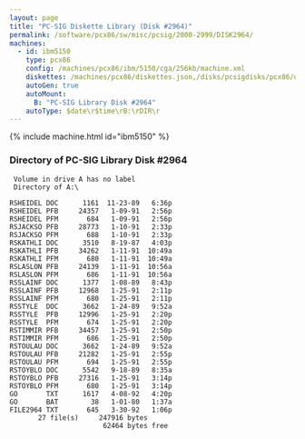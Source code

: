 ```yaml
---
layout: page
title: "PC-SIG Diskette Library (Disk #2964)"
permalink: /software/pcx86/sw/misc/pcsig/2000-2999/DISK2964/
machines:
  - id: ibm5150
    type: pcx86
    config: /machines/pcx86/ibm/5150/cga/256kb/machine.xml
    diskettes: /machines/pcx86/diskettes.json,/disks/pcsigdisks/pcx86/diskettes.json
    autoGen: true
    autoMount:
      B: "PC-SIG Library Disk #2964"
    autoType: $date\r$time\rB:\rDIR\r
---
```


{% include machine.html id="ibm5150" %}

### Directory of PC-SIG Library Disk #2964

     Volume in drive A has no label
     Directory of A:\

    RSHEIDEL DOC      1161  11-23-89   6:36p
    RSHEIDEL PFB     24357   1-09-91   2:56p
    RSHEIDEL PFM       684   1-09-91   2:56p
    RSJACKSO PFB     28773   1-10-91   2:33p
    RSJACKSO PFM       688   1-10-91   2:33p
    RSKATHLI DOC      3510   8-19-87   4:03p
    RSKATHLI PFB     34262   1-11-91  10:49a
    RSKATHLI PFM       680   1-11-91  10:49a
    RSLASLON PFB     24139   1-11-91  10:56a
    RSLASLON PFM       686   1-11-91  10:56a
    RSSLAINF DOC      1377   1-08-89   8:43p
    RSSLAINF PFB     12968   1-25-91   2:11p
    RSSLAINF PFM       680   1-25-91   2:11p
    RSSTYLE  DOC      3662   1-24-89   9:52a
    RSSTYLE  PFB     12996   1-25-91   2:20p
    RSSTYLE  PFM       674   1-25-91   2:20p
    RSTIMMIR PFB     34457   1-25-91   2:50p
    RSTIMMIR PFM       686   1-25-91   2:50p
    RSTOULAU DOC      3662   1-24-89   9:52a
    RSTOULAU PFB     21282   1-25-91   2:55p
    RSTOULAU PFM       694   1-25-91   2:55p
    RSTOYBLO DOC      5542   9-18-89   8:35a
    RSTOYBLO PFB     27316   1-25-91   3:14p
    RSTOYBLO PFM       680   1-25-91   3:14p
    GO       TXT      1617   4-08-92   4:20p
    GO       BAT        38   1-01-80   1:37a
    FILE2964 TXT       645   3-30-92   1:06p
           27 file(s)     247916 bytes
                           62464 bytes free

